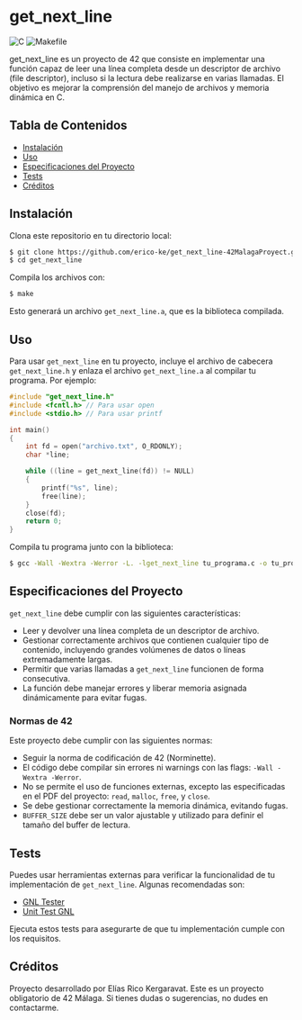 # get\_next\_line
![C](https://img.shields.io/badge/c-%2300599C.svg?style=for-the-badge&logo=c&logoColor=white)
![Makefile](https://img.shields.io/badge/Makefile-ffffff?style=for-the-badge&color=f38f3b)

get\_next\_line es un proyecto de 42 que consiste en implementar una función capaz de leer una línea completa desde un descriptor de archivo (file descriptor), incluso si la lectura debe realizarse en varias llamadas. El objetivo es mejorar la comprensión del manejo de archivos y memoria dinámica en C.

## Tabla de Contenidos

- [Instalación](#instalación)
- [Uso](#uso)
- [Especificaciones del Proyecto](#especificaciones-del-proyecto)
- [Tests](#tests)
- [Créditos](#créditos)

## Instalación

Clona este repositorio en tu directorio local:

```bash
$ git clone https://github.com/erico-ke/get_next_line-42MalagaProyect.git
$ cd get_next_line
```

Compila los archivos con:

```bash
$ make
```

Esto generará un archivo `get_next_line.a`, que es la biblioteca compilada.

## Uso

Para usar `get_next_line` en tu proyecto, incluye el archivo de cabecera `get_next_line.h` y enlaza el archivo `get_next_line.a` al compilar tu programa. Por ejemplo:

```c
#include "get_next_line.h"
#include <fcntl.h> // Para usar open
#include <stdio.h> // Para usar printf

int main()
{
    int fd = open("archivo.txt", O_RDONLY);
    char *line;

    while ((line = get_next_line(fd)) != NULL)
    {
        printf("%s", line);
        free(line);
    }
    close(fd);
    return 0;
}
```

Compila tu programa junto con la biblioteca:

```bash
$ gcc -Wall -Wextra -Werror -L. -lget_next_line tu_programa.c -o tu_programa
```

## Especificaciones del Proyecto

`get_next_line` debe cumplir con las siguientes características:

- Leer y devolver una línea completa de un descriptor de archivo.
- Gestionar correctamente archivos que contienen cualquier tipo de contenido, incluyendo grandes volúmenes de datos o líneas extremadamente largas.
- Permitir que varias llamadas a `get_next_line` funcionen de forma consecutiva.
- La función debe manejar errores y liberar memoria asignada dinámicamente para evitar fugas.

### Normas de 42

Este proyecto debe cumplir con las siguientes normas:

- Seguir la norma de codificación de 42 (Norminette).
- El código debe compilar sin errores ni warnings con las flags: `-Wall -Wextra -Werror`.
- No se permite el uso de funciones externas, excepto las especificadas en el PDF del proyecto: `read`, `malloc`, `free`, y `close`.
- Se debe gestionar correctamente la memoria dinámica, evitando fugas.
- `BUFFER_SIZE` debe ser un valor ajustable y utilizado para definir el tamaño del buffer de lectura.

## Tests

Puedes usar herramientas externas para verificar la funcionalidad de tu implementación de `get_next_line`. Algunas recomendadas son:

- [GNL Tester](https://github.com/Tripouille/gnlTester)
- [Unit Test GNL](https://github.com/Hellio404/Get_Next_Line_Tester)

Ejecuta estos tests para asegurarte de que tu implementación cumple con los requisitos.

## Créditos

Proyecto desarrollado por Elías Rico Kergaravat. Este es un proyecto obligatorio de 42 Málaga. Si tienes dudas o sugerencias, no dudes en contactarme.

